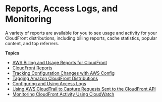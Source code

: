 # Reports, Access Logs, and Monitoring<a name="reports-and-monitoring"></a>

A variety of reports are available for you to see usage and activity for your CloudFront distributions, including billing reports, cache statistics, popular content, and top referrers\.

**Topics**
+ [AWS Billing and Usage Reports for CloudFront](reports-billing.md)
+ [CloudFront Reports](reports.md)
+ [Tracking Configuration Changes with AWS Config](TrackingChanges.md)
+ [Tagging Amazon CloudFront Distributions](tagging.md)
+ [Configuring and Using Access Logs](AccessLogs.md)
+ [Using AWS CloudTrail to Capture Requests Sent to the CloudFront API](logging_using_cloudtrail.md)
+ [Monitoring CloudFront Activity Using CloudWatch](monitoring-using-cloudwatch.md)